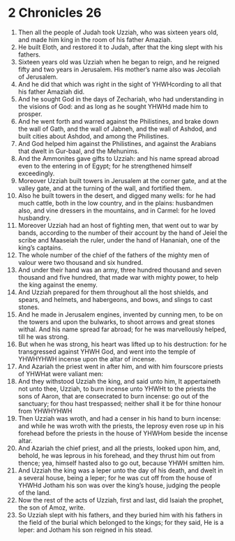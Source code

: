 ﻿# 2 Chronicles 26
1. Then all the people of Judah took Uzziah, who was sixteen years old, and made him king in the room of his father Amaziah. 
2. He built Eloth, and restored it to Judah, after that the king slept with his fathers. 
3. Sixteen years old was Uzziah when he began to reign, and he reigned fifty and two years in Jerusalem. His mother’s name also was Jecoliah of Jerusalem. 
4. And he did that which was right in the sight of YHWHcording to all that his father Amaziah did. 
5. And he sought God in the days of Zechariah, who had understanding in the visions of God: and as long as he sought YHWHd made him to prosper. 
6. And he went forth and warred against the Philistines, and brake down the wall of Gath, and the wall of Jabneh, and the wall of Ashdod, and built cities about Ashdod, and among the Philistines. 
7. And God helped him against the Philistines, and against the Arabians that dwelt in Gur-baal, and the Mehunims. 
8. And the Ammonites gave gifts to Uzziah: and his name spread abroad even to the entering in of Egypt; for he strengthened himself exceedingly. 
9. Moreover Uzziah built towers in Jerusalem at the corner gate, and at the valley gate, and at the turning of the wall, and fortified them. 
10. Also he built towers in the desert, and digged many wells: for he had much cattle, both in the low country, and in the plains: husbandmen also, and vine dressers in the mountains, and in Carmel: for he loved husbandry. 
11. Moreover Uzziah had an host of fighting men, that went out to war by bands, according to the number of their account by the hand of Jeiel the scribe and Maaseiah the ruler, under the hand of Hananiah, one of the king’s captains. 
12. The whole number of the chief of the fathers of the mighty men of valour were two thousand and six hundred. 
13. And under their hand was an army, three hundred thousand and seven thousand and five hundred, that made war with mighty power, to help the king against the enemy. 
14. And Uzziah prepared for them throughout all the host shields, and spears, and helmets, and habergeons, and bows, and slings to cast stones. 
15. And he made in Jerusalem engines, invented by cunning men, to be on the towers and upon the bulwarks, to shoot arrows and great stones withal. And his name spread far abroad; for he was marvellously helped, till he was strong. 
16.  But when he was strong, his heart was lifted up to his destruction: for he transgressed against YHWH God, and went into the temple of YHWHYHWH incense upon the altar of incense. 
17. And Azariah the priest went in after him, and with him fourscore priests of YHWHat were valiant men: 
18. And they withstood Uzziah the king, and said unto him, It appertaineth not unto thee, Uzziah, to burn incense unto YHWHt to the priests the sons of Aaron, that are consecrated to burn incense: go out of the sanctuary; for thou hast trespassed; neither shall it be for thine honour from YHWHYHWH
19. Then Uzziah was wroth, and had a censer in his hand to burn incense: and while he was wroth with the priests, the leprosy even rose up in his forehead before the priests in the house of YHWHom beside the incense altar. 
20. And Azariah the chief priest, and all the priests, looked upon him, and, behold, he was leprous in his forehead, and they thrust him out from thence; yea, himself hasted also to go out, because YHWH smitten him. 
21. And Uzziah the king was a leper unto the day of his death, and dwelt in a several house, being a leper; for he was cut off from the house of YHWHd Jotham his son was over the king’s house, judging the people of the land. 
22.  Now the rest of the acts of Uzziah, first and last, did Isaiah the prophet, the son of Amoz, write. 
23. So Uzziah slept with his fathers, and they buried him with his fathers in the field of the burial which belonged to the kings; for they said, He is a leper: and Jotham his son reigned in his stead. 
